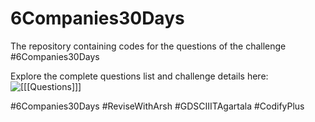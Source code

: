 # 6Companies30Days
The repository containing codes for the questions of the challenge #6Companies30Days

Explore the complete questions list and challenge details here: ![[[[Questions]]]](https://go.ansh.live/go/v) 

#6Companies30Days
#ReviseWithArsh
#GDSCIIITAgartala
#CodifyPlus
